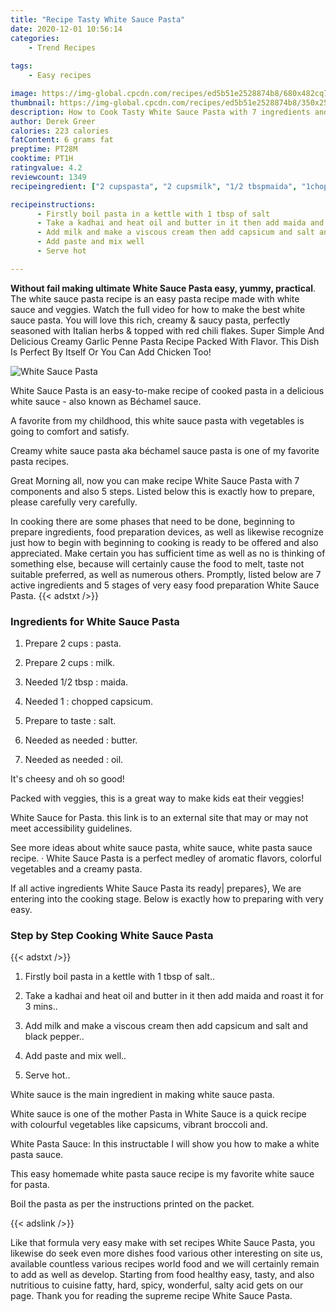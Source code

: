 ```yaml
---
title: "Recipe Tasty White Sauce Pasta"
date: 2020-12-01 10:56:14
categories:
    - Trend Recipes
    
tags:
    - Easy recipes

image: https://img-global.cpcdn.com/recipes/ed5b51e2528874b8/680x482cq70/white-sauce-pasta-recipe-main-photo.jpg
thumbnail: https://img-global.cpcdn.com/recipes/ed5b51e2528874b8/350x250cq70/white-sauce-pasta-recipe-main-photo.jpg
description: How to Cook Tasty White Sauce Pasta with 7 ingredients and 5 stages of easy cooking.
author: Derek Greer
calories: 223 calories
fatContent: 6 grams fat
preptime: PT28M
cooktime: PT1H
ratingvalue: 4.2
reviewcount: 1349
recipeingredient: ["2 cupspasta", "2 cupsmilk", "1/2 tbspmaida", "1chopped capsicum", "to tastesalt", "as neededbutter", "as neededoil"]

recipeinstructions: 
      - Firstly boil pasta in a kettle with 1 tbsp of salt 
      - Take a kadhai and heat oil and butter in it then add maida and roast it for 3 mins 
      - Add milk and make a viscous cream then add capsicum and salt and black pepper 
      - Add paste and mix well 
      - Serve hot

---
```




**Without fail making ultimate White Sauce Pasta easy, yummy, practical**. The white sauce pasta recipe is an easy pasta recipe made with white sauce and veggies. Watch the full video for how to make the best white sauce pasta. You will love this rich, creamy &amp; saucy pasta, perfectly seasoned with Italian herbs &amp; topped with red chili flakes. Super Simple And Delicious Creamy Garlic Penne Pasta Recipe Packed With Flavor. This Dish Is Perfect By Itself Or You Can Add Chicken Too!


![White Sauce Pasta](https://img-global.cpcdn.com/recipes/ed5b51e2528874b8/680x482cq70/white-sauce-pasta-recipe-main-photo.jpg "White Sauce Pasta")



White Sauce Pasta is an easy-to-make recipe of cooked pasta in a delicious white sauce - also known as Béchamel sauce.

A favorite from my childhood, this white sauce pasta with vegetables is going to comfort and satisfy.

Creamy white sauce pasta aka béchamel sauce pasta is one of my favorite pasta recipes.


Great Morning all, now you can make recipe White Sauce Pasta with 7 components and also 5 steps. Listed below this is exactly how to prepare, please carefully very carefully.

In cooking there are some phases that need to be done, beginning to prepare ingredients, food preparation devices, as well as likewise recognize just how to begin with beginning to cooking is ready to be offered and also appreciated. Make certain you has sufficient time as well as no is thinking of something else, because will certainly cause the food to melt, taste not suitable preferred, as well as numerous others. Promptly, listed below are 7 active ingredients and 5 stages of very easy food preparation White Sauce Pasta.
{{< adstxt />}}

### Ingredients for White Sauce Pasta


1. Prepare 2 cups : pasta.

1. Prepare 2 cups : milk.

1. Needed 1/2 tbsp : maida.

1. Needed 1 : chopped capsicum.

1. Prepare to taste : salt.

1. Needed as needed : butter.

1. Needed as needed : oil.


It&#39;s cheesy and oh so good!

Packed with veggies, this is a great way to make kids eat their veggies!

White Sauce for Pasta. this link is to an external site that may or may not meet accessibility guidelines.

See more ideas about white sauce pasta, white sauce, white pasta sauce recipe. · White Sauce Pasta is a perfect medley of aromatic flavors, colorful vegetables and a creamy pasta.


If all active ingredients White Sauce Pasta its ready| prepares}, We are entering into the cooking stage. Below is exactly how to preparing with very easy.

### Step by Step Cooking White Sauce Pasta

{{< adstxt />}}


1. Firstly boil pasta in a kettle with 1 tbsp of salt..



1. Take a kadhai and heat oil and butter in it then add maida and roast it for 3 mins..



1. Add milk and make a viscous cream then add capsicum and salt and black pepper..



1. Add paste and mix well..



1. Serve hot..




White sauce is the main ingredient in making white sauce pasta.

White sauce is one of the mother Pasta in White Sauce is a quick recipe with colourful vegetables like capsicums, vibrant broccoli and.

White Pasta Sauce: In this instructable I will show you how to make a white pasta sauce.

This easy homemade white pasta sauce recipe is my favorite white sauce for pasta.

Boil the pasta as per the instructions printed on the packet.


{{< adslink />}}

Like that formula very easy make with set recipes White Sauce Pasta, you likewise do seek even more dishes food various other interesting on site us, available countless various recipes world food and we will certainly remain to add as well as develop. Starting from food healthy easy, tasty, and also nutritious to cuisine fatty, hard, spicy, wonderful, salty acid gets on our page. Thank you for reading the supreme recipe White Sauce Pasta.
